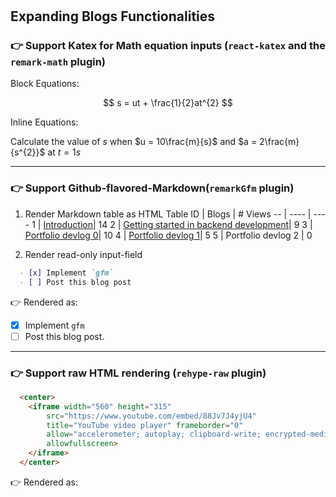 #

## **Expanding Blogs Functionalities**

### 👉 Support Katex for Math equation inputs (`react-katex` and the `remark-math` plugin)

Block Equations:

$$
s = ut + \frac{1}{2}at^{2}
$$

Inline Equations:

Calculate the value of $s$ when $u = 10\frac{m}{s}$ and $a = 2\frac{m}{s^{2}}$ at $t = 1s$

---

### 👉 Support Github-flavored-Markdown(`remarkGfm` plugin)

1. Render Markdown table as HTML Table
    ID | Blogs | # Views
    -- | ---- | ----
    1  | [Introduction](/blogs/introduction)| 14
    2  | [Getting started in backend development](/blogs/how-to-get-started-in-backend)| 9
    3  | [Portfolio devlog 0](/blogs/portfolio-dev-log)| 10
    4  | [Portfolio devlog 1](/blogs/portfolio-dev-log-1)| 5
    5  | Portfolio devlog 2                     | 0

2. Render read-only input-field

  ```md
    - [x] Implement `gfm`
    - [ ] Post this blog post
  ```

  👉 Rendered as:

- [x] Implement `gfm`
- [ ] Post this blog post.

---

### 👉 Support raw HTML rendering (`rehype-raw` plugin)

```html
  <center>
    <iframe width="560" height="315"
        src="https://www.youtube.com/embed/88Jv7J4yjU4"
        title="YouTube video player" frameborder="0"
        allow="accelerometer; autoplay; clipboard-write; encrypted-media; gyroscope; picture-in-picture; web-share"
        allowfullscreen>
    </iframe>
  </center>
```

👉 Rendered as:

<center>
  <iframe width="560" height="315"
      src="https://www.youtube.com/embed/88Jv7J4yjU4"
      title="YouTube video player" frameborder="0"
      allow="accelerometer; autoplay; clipboard-write; encrypted-media; gyroscope; picture-in-picture; web-share"
      allowfullscreen>
  </iframe>
</center>
